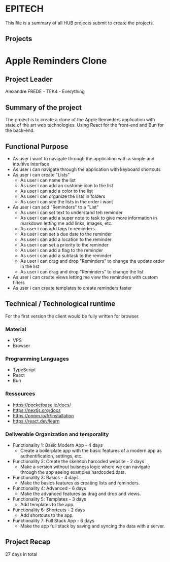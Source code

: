 # EPITECH

This file is a summary of all HUB projects submit to create the projects.

## Projects

# Apple Reminders Clone

## Project Leader

Alexandre FREDE - TEK4 - Everything

## Summary of the project

The project is to create a clone of the Apple Reminders application with state of the art web technologies. Using React for the front-end and Bun for the back-end.

## Functional Purpose

- As user i want to navigate through the application with a simple and intuitive interface
- As user i can navigate through the application with keyboard shortcuts
- As user i can create "Lists"
  - As user i can name the list
  - As user i can add an custome icon to the list
  - As user i can add a color to the list
  - As user i can organize the lists in folders
  - As user i can see the lists in the order i want
- As user i can add "Reminders" to a "List"
  - As user i can set text to understand teh reminder
  - As user i can add a super note to task to give more information in markdown letting me add links, images, etc.
  - As user i can add tags to reminders
  - As user i can set a due date to the reminder
  - As user i can add a location to the reminder
  - As user i can set a priority to the reminder
  - As user i can add a flag to the reminder
  - As user i can add a subtask to the reminder
  - As user i can drag and drop "Reminders" to change the update order in the list
  - As user i can drag and drop "Reminders" to change the list
- As user i can create views letting me view the reminders with custom filters
- As user i can create templates to create reminders faster

## Technical / Technological runtime

For the first version the client would be fully written for browser.

### Material

- VPS
- Browser

### Programming Languages

- TypeScript
- React
- Bun

### Ressources

- https://pocketbase.io/docs/
- https://nextjs.org/docs
- https://pnpm.io/fr/installation
- https://react.dev/learn

### Deliverable Organization and temporality

- Functionality 1: Basic Modern App - 4 days
  - Create a boilerplate app with the basic features of a modern app as authentification, settings, etc.
- Functionality 2: Create the skeleton harcoded website - 2 days
  - Make a version without buisness logic where we can navigate through the app seeing examples hardcoded data.
- Functionality 3: Basics - 4 days
  - Make the basics features as creating lists and reminders.
- Functionality 4: Advanced - 6 days
  - Make the advanced features as drag and drop and views.
- Functionality 5: Templates - 3 days
  - Add templates to the app.
- Functionality 6: Shortcuts - 2 days
  - Add shortcuts to the app.
- Functionality 7: Full Stack App - 6 days
  - Make the app full stack by saving and syncing the data with a server.


## Project Recap

27 days in total
